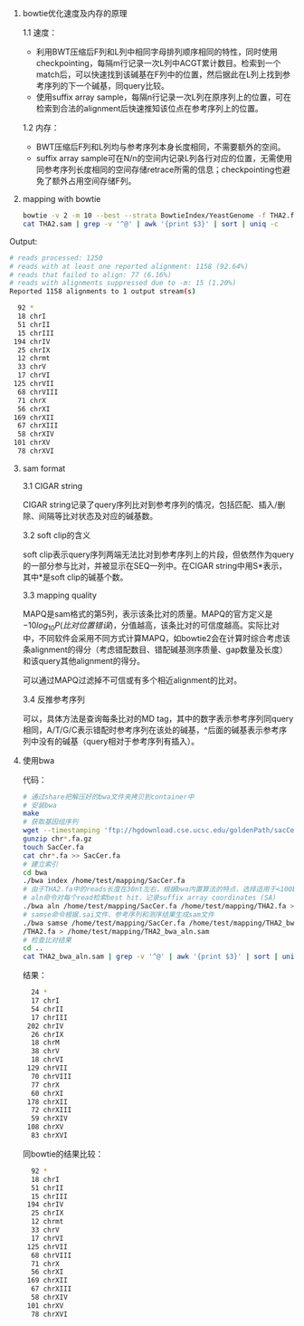 1. bowtie优化速度及内存的原理

   1.1 速度：
   
   * 利用BWT压缩后F列和L列中相同字母排列顺序相同的特性，同时使用checkpointing，每隔m行记录一次L列中ACGT累计数目。检索到一个match后，可以快速找到该碱基在F列中的位置，然后据此在L列上找到参考序列的下一个碱基，同query比较。
   * 使用suffix array sample，每隔n行记录一次L列在原序列上的位置，可在检索到合法的alignment后快速推知该位点在参考序列上的位置。

   1.2 内存：
   
   * BWT压缩后F列和L列均与参考序列本身长度相同，不需要额外的空间。
   * suffix array sample可在N/n的空间内记录L列各行对应的位置，无需使用同参考序列长度相同的空间存储retrace所需的信息；checkpointing也避免了额外占用空间存储F列。
 
2. mapping with bowtie

   ```bash
   bowtie -v 2 -m 10 --best --strata BowtieIndex/YeastGenome -f THA2.fa -S THA2.sam
   cat THA2.sam | grep -v '^@' | awk '{print $3}' | sort | uniq -c
   ```

Output:

   ```bash
   # reads processed: 1250
   # reads with at least one reported alignment: 1158 (92.64%)
   # reads that failed to align: 77 (6.16%)
   # reads with alignments suppressed due to -m: 15 (1.20%)
   Reported 1158 alignments to 1 output stream(s)

     92 *
     18 chrI
     51 chrII
     15 chrIII
    194 chrIV
     25 chrIX
     12 chrmt
     33 chrV
     17 chrVI
    125 chrVII
     68 chrVIII
     71 chrX
     56 chrXI
    169 chrXII
     67 chrXIII
     58 chrXIV
    101 chrXV
     78 chrXVI
   ```

3. sam format

   3.1 CIGAR string

      CIGAR string记录了query序列比对到参考序列的情况，包括匹配、插入/删除、间隔等比对状态及对应的碱基数。
   
   3.2 soft clip的含义

      soft clip表示query序列两端无法比对到参考序列上的片段，但依然作为query的一部分参与比对，并被显示在SEQ一列中。在CIGAR string中用S\*表示，其中\*是soft clip的碱基个数。

   3.3 mapping quality

      MAPQ是sam格式的第5列，表示该条比对的质量。MAPQ的官方定义是$-10log_{10}P(比对位置错误)$，分值越高，该条比对的可信度越高。实际比对中，不同软件会采用不同方式计算MAPQ，如bowtie2会在计算时综合考虑该条alignment的得分（考虑错配数目、错配碱基测序质量、gap数量及长度）和该query其他alignment的得分。

      可以通过MAPQ过滤掉不可信或有多个相近alignment的比对。

   3.4 反推参考序列

      可以，具体方法是查询每条比对的MD tag，其中的数字表示参考序列同query相同，A/T/G/C表示错配时参考序列在该处的碱基，^后面的碱基表示参考序列中没有的碱基（query相对于参考序列有插入）。

4. 使用bwa

   代码：
   
   ```bash
   # 通过share把解压好的bwa文件夹拷贝到container中
   # 安装bwa
   make
   # 获取基因组序列
   wget --timestamping 'ftp://hgdownload.cse.ucsc.edu/goldenPath/sacCer3/chromosomes/*'
   gunzip chr*.fa.gz
   touch SacCer.fa
   cat chr*.fa >> SacCer.fa
   # 建立索引
   cd bwa
   ./bwa index /home/test/mapping/SacCer.fa
   # 由于THA2.fa中的reads长度在30nt左右，根据bwa内置算法的特点，选择适用于<100bp单端测序的aln + samse命令
   # aln命令对每个read检索best hit，记录suffix array coordinates (SA)
   ./bwa aln /home/test/mapping/SacCer.fa /home/test/mapping/THA2.fa > /home/test/mapping/THA2_bwa_aln.sai
   # samse命令根据.sai文件、参考序列和测序结果生成sam文件
   ./bwa samse /home/test/mapping/SacCer.fa /home/test/mapping/THA2_bwa_aln.sai /home/test/mapping
   /THA2.fa > /home/test/mapping/THA2_bwa_aln.sam
   # 检查比对结果
   cd ..
   cat THA2_bwa_aln.sam | grep -v '^@' | awk '{print $3}' | sort | uniq -c
   ```

   结果：
   
   ```bash
     24 *
     17 chrI
     54 chrII
     17 chrIII
    202 chrIV
     26 chrIX
     18 chrM
     38 chrV
     18 chrVI
    129 chrVII
     70 chrVIII
     77 chrX
     60 chrXI
    178 chrXII
     72 chrXIII
     59 chrXIV
    108 chrXV
     83 chrXVI
   ```
   
   同bowtie的结果比较：
   
   ```bash
     92 *
     18 chrI
     51 chrII
     15 chrIII
    194 chrIV
     25 chrIX
     12 chrmt
     33 chrV
     17 chrVI
    125 chrVII
     68 chrVIII
     71 chrX
     56 chrXI
    169 chrXII
     67 chrXIII
     58 chrXIV
    101 chrXV
     78 chrXVI
   ```

